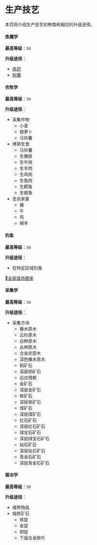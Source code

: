 # 生产技艺

本页将介绍生产技艺的种类和相应的升级途径。

<!-- tabs:start -->

#### **炼魔学**

**最高等级**：`50`

**升级途径**：

- [炼药](https://minecraft.fandom.com/zh/wiki/%E8%8D%AF%E6%B0%B4%E9%85%BF%E9%80%A0)
- [附魔](https://minecraft.fandom.com/zh/wiki/%E9%99%84%E9%AD%94)

#### **农牧学**

**最高等级**：`50`

**升级途径**：

- 采集作物
  - 小麦
  - 胡萝卜
  - 马铃薯
- 烤熟生食
  - 马铃薯
  - 生猪排
  - 生牛排
  - 生羊肉
  - 生鸡肉
  - 生兔肉
  - 生鳕鱼
  - 生蛙鱼
- 击杀家畜
  - 猪
  - 牛
  - 鸡
  - 绵羊

#### **钓鱼**

**最高等级**：`50`

**升级途径**：

- 在特定区域钓鱼

🔗[全部渔场图鉴](/features/mmocore/rpg-fishing.md)

#### **采集学**

**最高等级**：`50`

**升级途径**：

- 采集方块
  - 橡木原木
  - 云杉原木
  - 白桦原木
  - 丛林原木
  - 合金欢原木
  - 深色橡木原木
  - 铜矿石
  - 深层铜矿石
  - 远古残骸
  - 金矿石
  - 深层金矿石
  - 铁矿石
  - 深层铁矿石
  - 煤矿石
  - 深层煤矿石
  - 红石矿石
  - 深层红石矿石
  - 绿宝石矿石
  - 深层绿宝石矿石
  - 钻石矿石
  - 深层钻石矿石
  - 青金石矿石
  - 深层青金石矿石

#### **锻冶学**

**最高等级**：`50`

**升级途径**：

- 维修物品
- 熔炼矿石
  - 铁锭
  - 金锭
  - 铜锭
  - 下届合金碎片

<!-- tabs:end -->